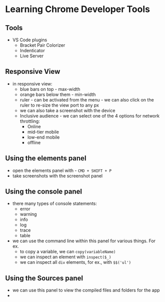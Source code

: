 # Learning Chrome Developer Tools

## Tools
- VS Code plugins
    - Bracket Pair Colorizer
    - Indenticator
    - Live Server

## Responsive View
- in responsive view:
    - blue bars on top - max-width
    - orange bars below them - min-width
    - ruler - can be activated from the menu - we can also click on the ruler to re-size the view port to any px
    - we can also take a screenshot with the device
    - Inclusive audience - we can select one of the 4 options for network throttling:
        - Online
        - mid-tier mobile
        - low-end mobile
        - offline

## Using the elements panel
- open the elements panel with - `CMD + SHIFT + P`
- take screenshots with the screenshot panel

## Using the console panel
- there many types of console statements:
    - error
    - warning
    - info
    - log
    - trace
    - table
- we can use the command line within this panel for various things.  For ex.
    - to copy a variable, we can `copy(variableName)`
    - we can inspect an element with `inspect($_)`
    - we can inspect all `div` elements, for ex., with `$$('ul')` 

## Using the Sources panel
- we can use this panel to view the compiled files and folders for the app
- 